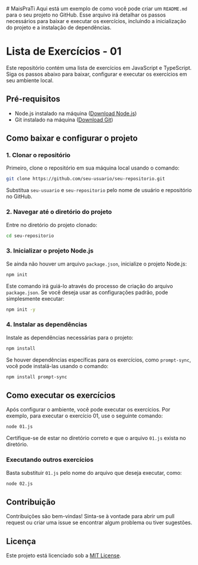 #   M a i s P r a T i 
 
Aqui está um exemplo de como você pode criar um `README.md` para o seu projeto no GitHub. Esse arquivo irá detalhar os passos necessários para baixar e executar os exercícios, incluindo a inicialização do projeto e a instalação de dependências.

# Lista de Exercícios - 01

Este repositório contém uma lista de exercícios em JavaScript e TypeScript. Siga os passos abaixo para baixar, configurar e executar os exercícios em seu ambiente local.

## Pré-requisitos

- Node.js instalado na máquina ([Download Node.js](https://nodejs.org/))
- Git instalado na máquina ([Download Git](https://git-scm.com/))

## Como baixar e configurar o projeto

### 1. Clonar o repositório

Primeiro, clone o repositório em sua máquina local usando o comando:

```bash
git clone https://github.com/seu-usuario/seu-repositorio.git
```

Substitua `seu-usuario` e `seu-repositorio` pelo nome de usuário e repositório no GitHub.

### 2. Navegar até o diretório do projeto

Entre no diretório do projeto clonado:

```bash
cd seu-repositorio
```

### 3. Inicializar o projeto Node.js

Se ainda não houver um arquivo `package.json`, inicialize o projeto Node.js:

```bash
npm init
```

Este comando irá guiá-lo através do processo de criação do arquivo `package.json`. Se você deseja usar as configurações padrão, pode simplesmente executar:

```bash
npm init -y
```

### 4. Instalar as dependências

Instale as dependências necessárias para o projeto:

```bash
npm install
```

Se houver dependências específicas para os exercícios, como `prompt-sync`, você pode instalá-las usando o comando:

```bash
npm install prompt-sync
```

## Como executar os exercícios

Após configurar o ambiente, você pode executar os exercícios. Por exemplo, para executar o exercício 01, use o seguinte comando:

```bash
node 01.js
```

Certifique-se de estar no diretório correto e que o arquivo `01.js` exista no diretório.

### Executando outros exercícios

Basta substituir `01.js` pelo nome do arquivo que deseja executar, como:

```bash
node 02.js
```

## Contribuição

Contribuições são bem-vindas! Sinta-se à vontade para abrir um pull request ou criar uma issue se encontrar algum problema ou tiver sugestões.

## Licença

Este projeto está licenciado sob a [MIT License](LICENSE).


 
